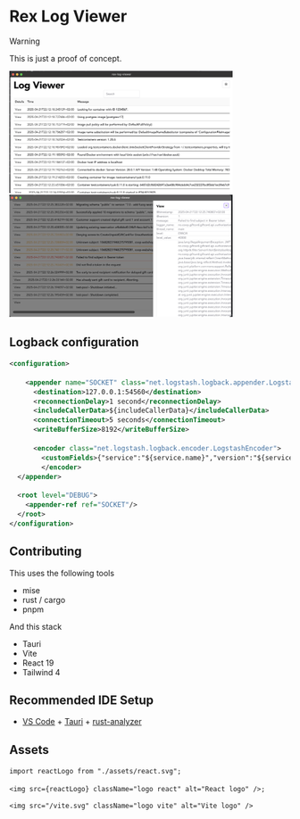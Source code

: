 # Rex Log Viewer
> [!WARNING]
> This is just a proof of concept.

<img src="docs/main-view.png" alt="Main view" width="400px"/>

<img src="docs/details-view.png" alt="Details view" width="400px"/>

## Logback configuration

```xml
<configuration>

    <appender name="SOCKET" class="net.logstash.logback.appender.LogstashTcpSocketAppender">
      <destination>127.0.0.1:54560</destination>
      <reconnectionDelay>1 second</reconnectionDelay>
      <includeCallerData>${includeCallerData}</includeCallerData>
      <connectionTimeout>5 seconds</connectionTimeout>
      <writeBufferSize>8192</writeBufferSize>

      <encoder class="net.logstash.logback.encoder.LogstashEncoder">
        <customFields>{"service":"${service.name}","version":"${service.version}"}</customFields>
        </encoder>
  </appender>

  <root level="DEBUG">
    <appender-ref ref="SOCKET"/>
  </root>
</configuration>
```

## Contributing

This uses the following tools
* mise
* rust / cargo
* pnpm

And this stack
* Tauri
* Vite
* React 19
* Tailwind 4

## Recommended IDE Setup

- [VS Code](https://code.visualstudio.com/) + [Tauri](https://marketplace.visualstudio.com/items?itemName=tauri-apps.tauri-vscode) + [rust-analyzer](https://marketplace.visualstudio.com/items?itemName=rust-lang.rust-analyzer)

## Assets

```tsx
import reactLogo from "./assets/react.svg";

<img src={reactLogo} className="logo react" alt="React logo" />;
```

```tsx
<img src="/vite.svg" className="logo vite" alt="Vite logo" />
```
